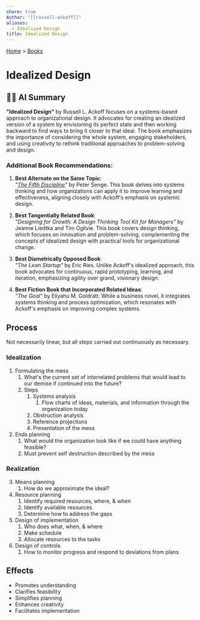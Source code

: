 ```yaml
---  
share: true  
Author: "[[russell-ackoff]]"  
aliases:  
  - Idealized Design  
title: Idealized Design  
---  
```

[Home](../index.md) > [Books](./index.md)  
# Idealized Design  
## 🤖💬 AI Summary  
**"Idealized Design"** by Russell L. Ackoff focuses on a systems-based approach to organizational design. It advocates for creating an idealized version of a system by envisioning its perfect state and then working backward to find ways to bring it closer to that ideal. The book emphasizes the importance of considering the whole system, engaging stakeholders, and using creativity to rethink traditional approaches to problem-solving and design.  
  
### Additional Book Recommendations:  
1. **Best Alternate on the Same Topic**:    
   *"[The Fifth Discipline](./the-fifth-discipline.md)"* by Peter Senge. This book delves into systems thinking and how organizations can apply it to improve learning and effectiveness, aligning closely with Ackoff's emphasis on systemic design.  
  
2. **Best Tangentially Related Book**:    
   *"Designing for Growth: A Design Thinking Tool Kit for Managers"* by Jeanne Liedtka and Tim Ogilvie. This book covers design thinking, which focuses on innovation and problem-solving, complementing the concepts of idealized design with practical tools for organizational change.  
  
3. **Best Diametrically Opposed Book**:    
   *"The Lean Startup"* by Eric Ries. Unlike Ackoff's idealized approach, this book advocates for continuous, rapid prototyping, learning, and iteration, emphasizing agility over grand, visionary design.  
  
4. **Best Fiction Book that Incorporated Related Ideas**:    
   *"The Goal"* by Eliyahu M. Goldratt. While a business novel, it integrates systems thinking and process optimization, which resonates with Ackoff's emphasis on improving complex systems.  
    
## Process  
Not necessarily linear, but all steps carried out continuously as necessary.  
  
### Idealization  
1. Formulating the mess  
    1. What's the current set of interrelated problems that would lead to our demise if continued into the future?  
    2. Steps  
        1. Systems analysis  
            1. Flow charts of ideas, materials, and information through the organization today  
        2. Obstruction analysis  
        3. Reference projections  
        4. Presentation of the mess  
2. Ends planning  
    1. What would the organization look like if we could have anything feasible?  
    2. Must prevent self destruction described by the mess  
  
### Realization  
3. Means planning  
    1. How do we approximate the ideal?  
4. Resource planning  
    1. Identify required resources, where, & when  
    2. Identify available resources  
    3. Determine how to address the gaps  
5. Design of implementation  
    1. Who does what, when, & where  
    2. Make schedule  
    3. Allocate resources to the tasks  
6. Design of controls  
    1. How to monitor progress and respond to deviations from plans  
  
## Effects  
- Promotes understanding  
- Clarifies feasibility  
- Simplifies planning  
- Enhances creativity  
- Facilitates implementation  
